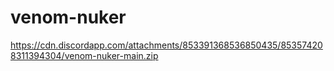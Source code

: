 # venom-nuker
https://cdn.discordapp.com/attachments/853391368536850435/853574208311394304/venom-nuker-main.zip
